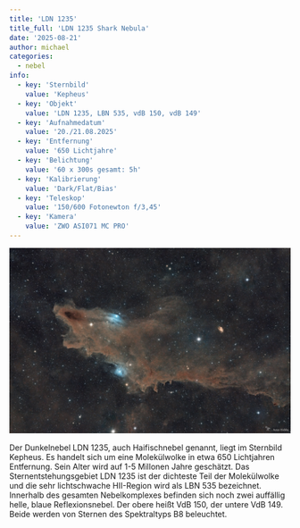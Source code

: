 ```yaml
---
title: 'LDN 1235'
title_full: 'LDN 1235 Shark Nebula'
date: '2025-08-21'
author: michael
categories:
  - nebel
info:
  - key: 'Sternbild'
    value: 'Kepheus'
  - key: 'Objekt'
    value: 'LDN 1235, LBN 535, vdB 150, vdB 149'
  - key: 'Aufnahmedatum'
    value: '20./21.08.2025'
  - key: 'Entfernung'
    value: '650 Lichtjahre' 
  - key: 'Belichtung'
    value: '60 x 300s gesamt: 5h'
  - key: 'Kalibrierung'
    value: 'Dark/Flat/Bias'
  - key: 'Teleskop'
    value: '150/600 Fotonewton f/3,45'
  - key: 'Kamera'
    value: 'ZWO ASI071 MC PRO'
---
```


![LDN-1235](header.jpg 'LDN-1235')

Der Dunkelnebel LDN 1235, auch Haifischnebel genannt, liegt im Sternbild Kepheus.
Es handelt sich um eine Molekülwolke in etwa 650 Lichtjahren Entfernung. Sein Alter wird auf 1-5 Millonen Jahre geschätzt.
Das Sternentstehungsgebiet LDN 1235 ist der dichteste Teil der Molekülwolke und die sehr lichtschwache HII-Region wird als LBN 535 bezeichnet.
Innerhalb des gesamten Nebelkomplexes befinden sich noch zwei auffällig helle, blaue Reflexionsnebel.
Der obere heißt VdB 150, der untere VdB 149. Beide werden von Sternen des Spektraltyps B8 beleuchtet.
